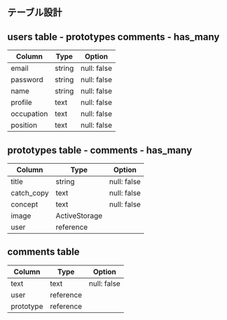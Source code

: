 ## テーブル設計

## users table - prototypes comments - has_many

| Column     | Type   | Option      |
| ---------- | ------ | ----------- |
| email      | string | null: false |
| password   | string | null: false |
| name       | string | null: false |
| profile    | text   | null: false |
| occupation | text   | null: false |
| position   | text   | null: false |

## prototypes table - comments - has_many

| Column     | Type          | Option      | 
| ---------- | ------------- | ----------- |
| title      | string        | null: false |
| catch_copy | text          | null: false |
| concept    | text          | null: false |
| image      | ActiveStorage |             
| user       | reference     |             

## comments table

| Column    | Type      | Option      | 
| --------- | --------- | ----------- |
| text      | text      | null: false |
| user      | reference |             
| prototype | reference |